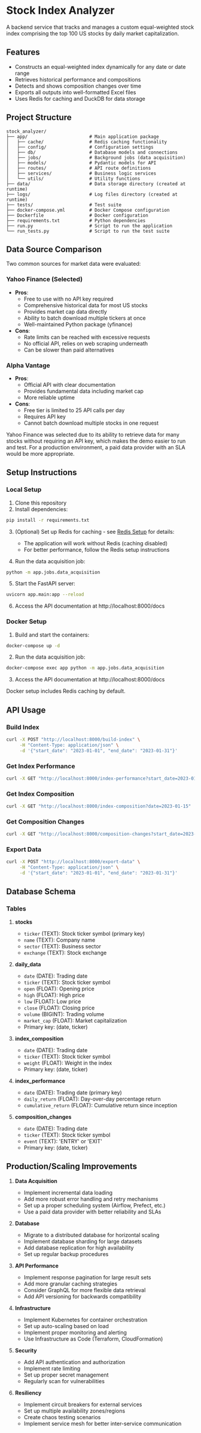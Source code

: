 # Stock Index Analyzer

A backend service that tracks and manages a custom equal-weighted stock index comprising the top 100 US stocks by daily market capitalization.

## Features

- Constructs an equal-weighted index dynamically for any date or date range
- Retrieves historical performance and compositions
- Detects and shows composition changes over time
- Exports all outputs into well-formatted Excel files
- Uses Redis for caching and DuckDB for data storage

## Project Structure

```
stock_analyzer/
├── app/                       # Main application package
│   ├── cache/                 # Redis caching functionality
│   ├── config/                # Configuration settings
│   ├── db/                    # Database models and connections
│   ├── jobs/                  # Background jobs (data acquisition)
│   ├── models/                # Pydantic models for API
│   ├── routes/                # API route definitions
│   ├── services/              # Business logic services
│   └── utils/                 # Utility functions
├── data/                      # Data storage directory (created at runtime)
├── logs/                      # Log files directory (created at runtime)
├── tests/                     # Test suite
├── docker-compose.yml         # Docker Compose configuration
├── Dockerfile                 # Docker configuration
├── requirements.txt           # Python dependencies
├── run.py                     # Script to run the application
└── run_tests.py               # Script to run the test suite
```

## Data Source Comparison

Two common sources for market data were evaluated:

### Yahoo Finance (Selected)
- **Pros**: 
  - Free to use with no API key required
  - Comprehensive historical data for most US stocks
  - Provides market cap data directly
  - Ability to batch download multiple tickers at once
  - Well-maintained Python package (yfinance)
- **Cons**:
  - Rate limits can be reached with excessive requests
  - No official API, relies on web scraping underneath
  - Can be slower than paid alternatives

### Alpha Vantage
- **Pros**:
  - Official API with clear documentation
  - Provides fundamental data including market cap
  - More reliable uptime
- **Cons**:
  - Free tier is limited to 25 API calls per day
  - Requires API key
  - Cannot batch download multiple stocks in one request

Yahoo Finance was selected due to its ability to retrieve data for many stocks without requiring an API key, which makes the demo easier to run and test. For a production environment, a paid data provider with an SLA would be more appropriate.

## Setup Instructions

### Local Setup

1. Clone this repository
2. Install dependencies:

```bash
pip install -r requirements.txt
```

3. (Optional) Set up Redis for caching - see [Redis Setup](docs_redis_setup.md) for details:
   - The application will work without Redis (caching disabled)
   - For better performance, follow the Redis setup instructions

4. Run the data acquisition job:

```bash
python -m app.jobs.data_acquisition
```

5. Start the FastAPI server:

```bash
uvicorn app.main:app --reload
```

6. Access the API documentation at http://localhost:8000/docs

### Docker Setup

1. Build and start the containers:

```bash
docker-compose up -d
```

2. Run the data acquisition job:

```bash
docker-compose exec app python -m app.jobs.data_acquisition
```

3. Access the API documentation at http://localhost:8000/docs

Docker setup includes Redis caching by default.

## API Usage

### Build Index

```bash
curl -X POST "http://localhost:8000/build-index" \
     -H "Content-Type: application/json" \
     -d '{"start_date": "2023-01-01", "end_date": "2023-01-31"}'
```

### Get Index Performance

```bash
curl -X GET "http://localhost:8000/index-performance?start_date=2023-01-01&end_date=2023-01-31"
```

### Get Index Composition

```bash
curl -X GET "http://localhost:8000/index-composition?date=2023-01-15"
```

### Get Composition Changes

```bash
curl -X GET "http://localhost:8000/composition-changes?start_date=2023-01-01&end_date=2023-01-31"
```

### Export Data

```bash
curl -X POST "http://localhost:8000/export-data" \
     -H "Content-Type: application/json" \
     -d '{"start_date": "2023-01-01", "end_date": "2023-01-31"}'
```

## Database Schema

### Tables

1. **stocks**
   - `ticker` (TEXT): Stock ticker symbol (primary key)
   - `name` (TEXT): Company name
   - `sector` (TEXT): Business sector
   - `exchange` (TEXT): Stock exchange

2. **daily_data**
   - `date` (DATE): Trading date
   - `ticker` (TEXT): Stock ticker symbol
   - `open` (FLOAT): Opening price
   - `high` (FLOAT): High price
   - `low` (FLOAT): Low price
   - `close` (FLOAT): Closing price
   - `volume` (BIGINT): Trading volume
   - `market_cap` (FLOAT): Market capitalization
   - Primary key: (date, ticker)

3. **index_composition**
   - `date` (DATE): Trading date
   - `ticker` (TEXT): Stock ticker symbol
   - `weight` (FLOAT): Weight in the index
   - Primary key: (date, ticker)

4. **index_performance**
   - `date` (DATE): Trading date (primary key)
   - `daily_return` (FLOAT): Day-over-day percentage return
   - `cumulative_return` (FLOAT): Cumulative return since inception

5. **composition_changes**
   - `date` (DATE): Trading date
   - `ticker` (TEXT): Stock ticker symbol
   - `event` (TEXT): 'ENTRY' or 'EXIT'
   - Primary key: (date, ticker)

## Production/Scaling Improvements

1. **Data Acquisition**
   - Implement incremental data loading
   - Add more robust error handling and retry mechanisms
   - Set up a proper scheduling system (Airflow, Prefect, etc.)
   - Use a paid data provider with better reliability and SLAs

2. **Database**
   - Migrate to a distributed database for horizontal scaling
   - Implement database sharding for large datasets
   - Add database replication for high availability
   - Set up regular backup procedures

3. **API Performance**
   - Implement response pagination for large result sets
   - Add more granular caching strategies
   - Consider GraphQL for more flexible data retrieval
   - Add API versioning for backwards compatibility

4. **Infrastructure**
   - Implement Kubernetes for container orchestration
   - Set up auto-scaling based on load
   - Implement proper monitoring and alerting
   - Use Infrastructure as Code (Terraform, CloudFormation)

5. **Security**
   - Add API authentication and authorization
   - Implement rate limiting
   - Set up proper secret management
   - Regularly scan for vulnerabilities

6. **Resiliency**
   - Implement circuit breakers for external services
   - Set up multiple availability zones/regions
   - Create chaos testing scenarios
   - Implement service mesh for better inter-service communication 